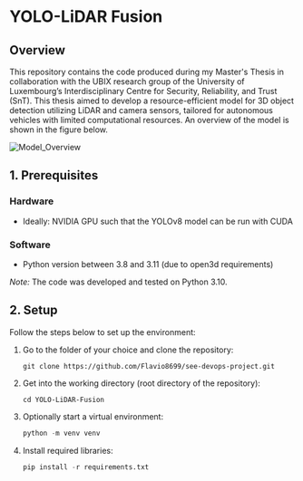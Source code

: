 # YOLO-LiDAR Fusion
## Overview
This repository contains the code produced during my Master's Thesis in collaboration with the UBIX research group of the University of Luxembourg’s Interdisciplinary Centre for Security, Reliability, and Trust (SnT).
This thesis aimed to develop a resource-efficient model for 3D object detection utilizing LiDAR and camera sensors, tailored for autonomous vehicles with limited computational resources. An overview of the model is shown in the figure below.

![Model_Overview](assets/model_overview.svg)

## 1. Prerequisites
### Hardware
- Ideally: NVIDIA GPU such that the YOLOv8 model can be run with CUDA

### Software
- Python version between 3.8 and 3.11 (due to open3d requirements)

_Note:_ The code was developed and tested on Python 3.10. 

## 2. Setup
Follow the steps below to set up the environment:

1. Go to the folder of your choice and clone the repository:

    ```shell
    git clone https://github.com/Flavio8699/see-devops-project.git
    ```

2. Get into the working directory (root directory of the repository):

    ```shell
    cd YOLO-LiDAR-Fusion
    ```

3. Optionally start a virtual environment:

    ```python
    python -m venv venv
    ```

4. Install required libraries:

    ```python
    pip install -r requirements.txt
    ```

